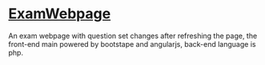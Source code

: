 # [ExamWebpage](http://davidmusk.win/EnterTest/index.html)
An exam webpage with question set changes after refreshing the page, the front-end main powered by bootstape and angularjs, back-end language is php. 

